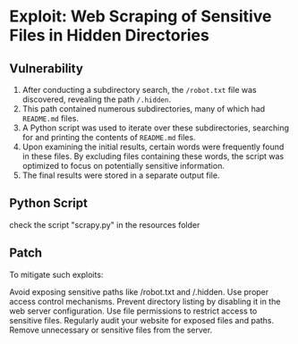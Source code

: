 # Exploit: Web Scraping of Sensitive Files in Hidden Directories

## Vulnerability
1. After conducting a subdirectory search, the `/robot.txt` file was discovered, revealing the path `/.hidden`.
2. This path contained numerous subdirectories, many of which had `README.md` files.
3. A Python script was used to iterate over these subdirectories, searching for and printing the contents of `README.md` files.
4. Upon examining the initial results, certain words were frequently found in these files. By excluding files containing these words, the script was optimized to focus on potentially sensitive information.
5. The final results were stored in a separate output file.

## Python Script
check the script "scrapy.py" in the resources folder
## Patch
To mitigate such exploits:

Avoid exposing sensitive paths like /robot.txt and /.hidden. Use proper access control mechanisms.
Prevent directory listing by disabling it in the web server configuration.
Use file permissions to restrict access to sensitive files.
Regularly audit your website for exposed files and paths.
Remove unnecessary or sensitive files from the server.
